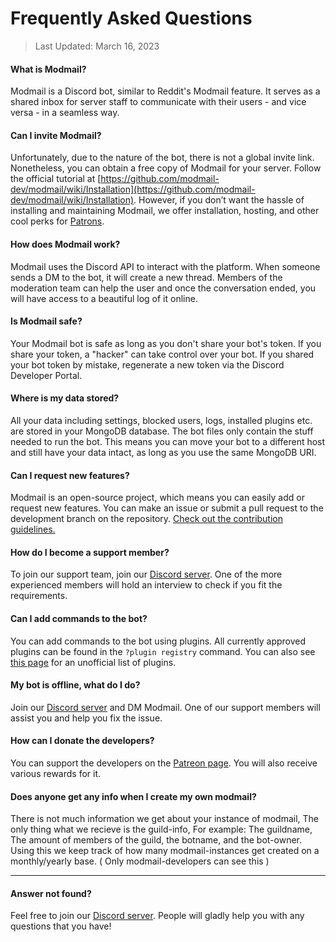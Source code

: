 # Frequently Asked Questions

> Last Updated: March 16, 2023

#### What is Modmail?

Modmail is a Discord bot, similar to Reddit's Modmail feature. It serves as a shared inbox for server staff to communicate with their users - and vice versa - in a seamless way.

#### Can I invite Modmail?

Unfortunately, due to the nature of the bot, there is not a global invite link. Nonetheless, you can obtain a free copy of Modmail for your server. Follow the official tutorial at [https://github.com/modmail-dev/modmail/wiki/Installation](https://github.com/modmail-dev/modmail/wiki/Installation). However, if you don’t want the hassle of installing and maintaining Modmail, we offer installation, hosting, and other cool perks for [Patrons](https://patreon.com/kyber).

#### How does Modmail work?

Modmail uses the Discord API to interact with the platform. When someone sends a DM to the bot, it will create a new thread. Members of the moderation team can help the user and once the conversation ended, you will have access to a beautiful log of it online.

#### Is Modmail safe?

Your Modmail bot is safe as long as you don't share your bot's token. If you share your token, a "hacker" can take control over your bot. If you shared your bot token by mistake, regenerate a new token via the Discord Developer Portal.

#### Where is my data stored?

All your data including settings, blocked users, logs, installed plugins etc. are stored in your MongoDB database. The bot files only contain the stuff needed to run the bot. This means you can move your bot to a different host and still have your data intact, as long as you use the same MongoDB URI.

#### Can I request new features?

Modmail is an open-source project, which means you can easily add or request new features. You can make an issue or submit a pull request to the development branch on the repository. [Check out the contribution guidelines.](https://github.com/modmail-dev/modmail/blob/master/CONTRIBUTING.md)

#### How do I become a support member?

To join our support team, join our [Discord server](https://discord.gg/etJNHCQ). One of the more experienced members will hold an interview to check if you fit the requirements.

#### Can I add commands to the bot?

You can add commands to the bot using plugins. All currently approved plugins can be found in the `?plugin registry` command. You can also see [this page](https://github.com/modmail-dev/modmail/wiki/Unofficial-List-of-Plugins) for an unofficial list of plugins.

#### My bot is offline, what do I do?

Join our [Discord server](https://discord.gg/etJNHCQ) and DM Modmail. One of our support members will assist you and help you fix the issue.

#### How can I donate the developers?

You can support the developers on the [Patreon page](https://patreon.com/kyber). You will also receive various rewards for it.

#### Does anyone get any info when I create my own modmail?

There is not much information we get about your instance of modmail, The only thing what we recieve is the guild-info, For example: The guildname, The amount of members of the guild, the botname, and the bot-owner. Using this we keep track of how many modmail-instances get created on a monthly/yearly base. ( Only modmail-developers can see this )

***

#### Answer not found?

Feel free to join our [Discord server](https://discord.gg/etJNHCQ). People will gladly help you with any questions that you have!
